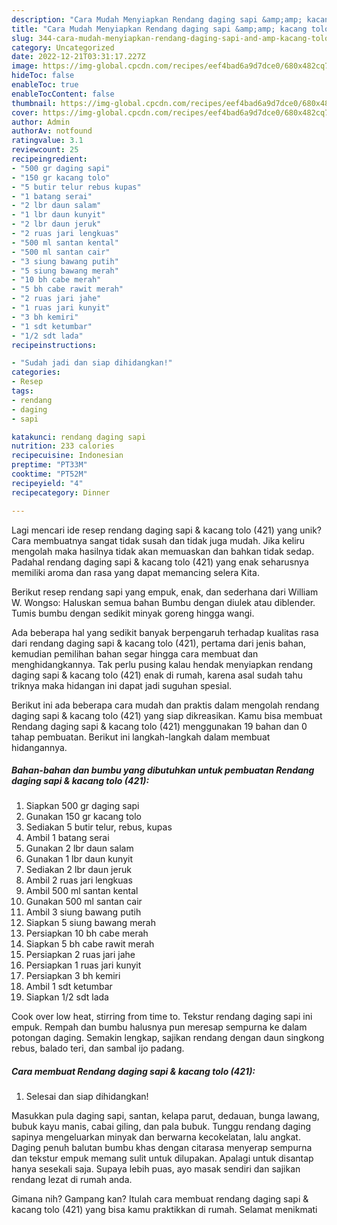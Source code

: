 ```yaml
---
description: "Cara Mudah Menyiapkan Rendang daging sapi &amp;amp; kacang tolo (421) yang Lezat"
title: "Cara Mudah Menyiapkan Rendang daging sapi &amp;amp; kacang tolo (421) yang Lezat"
slug: 344-cara-mudah-menyiapkan-rendang-daging-sapi-and-amp-kacang-tolo-421-yang-lezat
category: Uncategorized
date: 2022-12-21T03:31:17.227Z
image: https://img-global.cpcdn.com/recipes/eef4bad6a9d7dce0/680x482cq70/rendang-daging-sapi-kacang-tolo-421-foto-resep-utama.jpg
hideToc: false
enableToc: true
enableTocContent: false
thumbnail: https://img-global.cpcdn.com/recipes/eef4bad6a9d7dce0/680x482cq70/rendang-daging-sapi-kacang-tolo-421-foto-resep-utama.jpg
cover: https://img-global.cpcdn.com/recipes/eef4bad6a9d7dce0/680x482cq70/rendang-daging-sapi-kacang-tolo-421-foto-resep-utama.jpg
author: Admin
authorAv: notfound
ratingvalue: 3.1
reviewcount: 25
recipeingredient:
- "500 gr daging sapi"
- "150 gr kacang tolo"
- "5 butir telur rebus kupas"
- "1 batang serai"
- "2 lbr daun salam"
- "1 lbr daun kunyit"
- "2 lbr daun jeruk"
- "2 ruas jari lengkuas"
- "500 ml santan kental"
- "500 ml santan cair"
- "3 siung bawang putih"
- "5 siung bawang merah"
- "10 bh cabe merah"
- "5 bh cabe rawit merah"
- "2 ruas jari jahe"
- "1 ruas jari kunyit"
- "3 bh kemiri"
- "1 sdt ketumbar"
- "1/2 sdt lada"
recipeinstructions:

- "Sudah jadi dan siap dihidangkan!"
categories:
- Resep
tags:
- rendang
- daging
- sapi

katakunci: rendang daging sapi 
nutrition: 233 calories
recipecuisine: Indonesian
preptime: "PT33M"
cooktime: "PT52M"
recipeyield: "4"
recipecategory: Dinner

---
```





Lagi mencari ide resep rendang daging sapi &amp; kacang tolo (421) yang unik? Cara membuatnya sangat tidak susah dan tidak juga mudah. Jika keliru mengolah maka hasilnya tidak akan memuaskan dan bahkan tidak sedap. Padahal rendang daging sapi &amp; kacang tolo (421) yang enak seharusnya memiliki aroma dan rasa yang dapat memancing selera Kita.





Berikut resep rendang sapi yang empuk, enak, dan sederhana dari William W. Wongso: Haluskan semua bahan Bumbu dengan diulek atau diblender. Tumis bumbu dengan sedikit minyak goreng hingga wangi.

Ada beberapa hal yang sedikit banyak berpengaruh terhadap kualitas rasa dari rendang daging sapi &amp; kacang tolo (421), pertama dari jenis bahan, kemudian pemilihan bahan segar hingga cara membuat dan menghidangkannya. Tak perlu pusing kalau hendak menyiapkan rendang daging sapi &amp; kacang tolo (421) enak di rumah, karena asal sudah tahu triknya maka hidangan ini dapat jadi suguhan spesial.






Berikut ini ada beberapa cara mudah dan praktis dalam mengolah rendang daging sapi &amp; kacang tolo (421) yang siap dikreasikan. Kamu bisa membuat Rendang daging sapi &amp; kacang tolo (421) menggunakan 19 bahan dan 0 tahap pembuatan. Berikut ini langkah-langkah dalam membuat hidangannya.

<!--inarticleads1-->

##### Bahan-bahan dan bumbu yang dibutuhkan untuk pembuatan Rendang daging sapi &amp; kacang tolo (421):

1. Siapkan 500 gr daging sapi
1. Gunakan 150 gr kacang tolo
1. Sediakan 5 butir telur, rebus, kupas
1. Ambil 1 batang serai
1. Gunakan 2 lbr daun salam
1. Gunakan 1 lbr daun kunyit
1. Sediakan 2 lbr daun jeruk
1. Ambil 2 ruas jari lengkuas
1. Ambil 500 ml santan kental
1. Gunakan 500 ml santan cair
1. Ambil 3 siung bawang putih
1. Siapkan 5 siung bawang merah
1. Persiapkan 10 bh cabe merah
1. Siapkan 5 bh cabe rawit merah
1. Persiapkan 2 ruas jari jahe
1. Persiapkan 1 ruas jari kunyit
1. Persiapkan 3 bh kemiri
1. Ambil 1 sdt ketumbar
1. Siapkan 1/2 sdt lada


Cook over low heat, stirring from time to. Tekstur rendang daging sapi ini empuk. Rempah dan bumbu halusnya pun meresap sempurna ke dalam potongan daging. Semakin lengkap, sajikan rendang dengan daun singkong rebus, balado teri, dan sambal ijo padang. 

<!--inarticleads2-->

##### Cara membuat Rendang daging sapi &amp; kacang tolo (421):


1. Selesai dan siap dihidangkan!

Masukkan pula daging sapi, santan, kelapa parut, dedauan, bunga lawang, bubuk kayu manis, cabai giling, dan pala bubuk. Tunggu rendang daging sapinya mengeluarkan minyak dan berwarna kecokelatan, lalu angkat. Daging penuh balutan bumbu khas dengan citarasa menyerap sempurna dan tekstur empuk memang sulit untuk dilupakan. Apalagi untuk disantap hanya sesekali saja. Supaya lebih puas, ayo masak sendiri dan sajikan rendang lezat di rumah anda. 

Gimana nih? Gampang kan? Itulah cara membuat rendang daging sapi &amp; kacang tolo (421) yang bisa kamu praktikkan di rumah. Selamat menikmati
